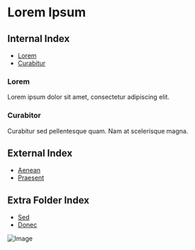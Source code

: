 # Lorem Ipsum

## Internal Index
- [Lorem](#lorem)
- [Curabitur](#curabitor)

### Lorem

Lorem ipsum dolor sit amet, consectetur adipiscing elit.

### Curabitor

Curabitur sed pellentesque quam. Nam at scelerisque magna.

## External Index
- [Aenean](/aenean)
- [Praesent](/praesent)

## Extra Folder Index
- [Sed](/folder/sed)
- [Donec](/folder/donec) 

![Image](/grunge-patterns.jpg)
